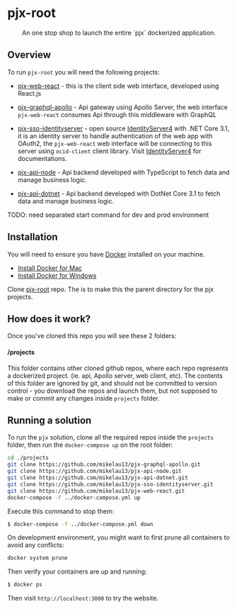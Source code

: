 # pjx-root

<p align="center">An one stop shop to launch the entire `pjx` dockerized application.</p>

## Overview

To run `pjx-root` you will need the following projects:

- [pjx-web-react](https://github.com/mikelau13/pjx-web-react) - this is the client side web interface, developed using React.js

- [pjx-graphql-apollo](https://github.com/mikelau13/pjx-graphql-apollo) - Api gateway using Apollo Server, the web interface `pjx-web-react` consumes Api through this middleware with GraphQL 

- [pjx-sso-identityserver](https://github.com/mikelau13/pjx-sso-identityserver) - open source [IdentityServer4](https://github.com/IdentityServer/IdentityServer4) with .NET Core 3.1, it is an identity server to handle authentication of the web app with OAuth2, the `pjx-web-react` web interface will be connecting to this server using `ocid-client` client library.  Visit [IdentityServer4](https://identityserver4.readthedocs.io/en/latest/) for documentations.

- [pjx-api-node](https://github.com/mikelau13/pjx-api-node) - Api backend developed with TypeScript to fetch data and manage business logic.

- [pjx-api-dotnet](https://github.com/mikelau13/pjx-api-dotnet) - Api backend developed with DotNet Core 3.1 to fetch data and manage business logic.

TODO: need separated start command for dev and prod environment


## Installation

You will need to ensure you have [Docker](https://docs.docker.com/) installed on your machine.

- [Install Docker for Mac](https://docs.docker.com/docker-for-mac/install/)
- [Install Docker for Windows](https://docs.docker.com/docker-for-windows/)

Clone [pjx-root](https://github.com/mikelau13/pjx-root) repo. The is to make this the parent directory for the pjx projects.


## How does it work?

Once you've cloned this repo you will see these 2 folders:

#### /projects

This folder contains other cloned github repos, where each repo represents a dockerized project. (ie. api, Apollo server, web client, etc). The contents of this folder are ignored by git, and should not be committed to version control - you download the repos and launch them, but not supposed to make or commit any changes inside `projects` folder.


## Running a solution

To run the `pjx` solution, clone all the required repos inside the `projects` folder, then run the `docker-compose up` on the root folder:

```bash
cd ./projects
git clone https://github.com/mikelau13/pjx-graphql-apollo.git
git clone https://github.com/mikelau13/pjx-api-node.git
git clone https://github.com/mikelau13/pjx-api-dotnet.git
git clone https://github.com/mikelau13/pjx-sso-identityserver.git
git clone https://github.com/mikelau13/pjx-web-react.git
docker-compose -f ../docker-compose.yml up
```

Execute this command to stop them:

```bash
$ docker-compose -f ../docker-compose.yml down
```

On development environment, you might want to first prune all containers to avoid any conflicts:

```bash
docker system prune
```

Then verify your containers are up and running:

```bash
$ docker ps
```

Then visit `http://localhost:3000` to try the website.
